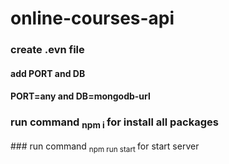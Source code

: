 # online-courses-api

### create .evn file
#### add PORT and DB
#### PORT=any and DB=mongodb-url

### run command <sub> npm i </sub> for install all packages
### run command <sub> npm run start </sub> for start server

